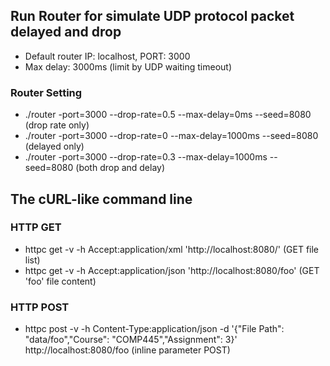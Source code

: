 ## Run Router for simulate UDP protocol packet delayed and drop

- Default router IP: localhost, PORT: 3000
- Max delay: 3000ms (limit by UDP waiting timeout)

### Router Setting

- ./router -port=3000 --drop-rate=0.5 --max-delay=0ms --seed=8080 (drop rate only)
- ./router -port=3000 --drop-rate=0 --max-delay=1000ms --seed=8080 (delayed only)
- ./router -port=3000 --drop-rate=0.3 --max-delay=1000ms --seed=8080 (both drop and delay)

## The cURL-like command line

### HTTP GET

- httpc get -v -h Accept:application/xml 'http://localhost:8080/' (GET file list)
- httpc get -v -h Accept:application/json 'http://localhost:8080/foo' (GET 'foo' file content)

### HTTP POST

- httpc post -v -h Content-Type:application/json -d '{"File Path": "data/foo","Course": "COMP445","Assignment": 3}' http://localhost:8080/foo (inline parameter POST)
